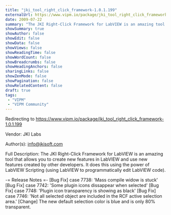 ```yaml
---
title: "jki_tool_right_click_framework-1.0.1.199"
externalUrl: https://www.vipm.io/package/jki_tool_right_click_framework-1.0.1.199
date: 2009-07-22
summary: "The JKI Right-Click Framework for LabVIEW is an amazing tool that allows you to create new features in LabVIEW and use new features created by other developers."
showSummary: true
showAuthor: false
showEdit: false
showData: false
showViews: false
showReadingTime: false
showWordCount: false
showBreadcrumbs: false
showHeadingAnchors: false
sharingLinks: false
showZenMode: false
showPagination: false
showRelatedContent: false
draft: true
tags:
 - "VIPM"
 - "VIPM Community"
---
```


Redirecting to https://www.vipm.io/package/jki_tool_right_click_framework-1.0.1.199

Vendor: JKI Labs

Author(s): info@jkisoft.com
 
Full Description:
The JKI Right-Click Framework for LabVIEW is an amazing tool that allows you to create new features in LabVIEW and use new features created by other developers.  It does this using the power of LabVIEW Scripting (using LabVIEW to programmatically edit LabVIEW code).

-= Release Notes =-
[Bug Fix] case 7738: 'Mass compile widow is stuck'
[Bug Fix] case 7742: 'Some plugin icons dissappear when selected'
[Bug Fix] case 7748: 'Plugin icon transparency is showing as black'
[Bug Fix] case 7746: 'Not all selected object are included in the RCF active selection area.'
[Change] The new default selection color is blue and is only 80% transparent.